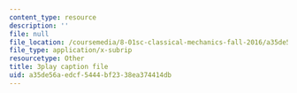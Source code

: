 ```yaml
---
content_type: resource
description: ''
file: null
file_location: /coursemedia/8-01sc-classical-mechanics-fall-2016/a35de56aedcf5444bf2338ea374414db_Jf2PgGInUEk.vtt
file_type: application/x-subrip
resourcetype: Other
title: 3play caption file
uid: a35de56a-edcf-5444-bf23-38ea374414db
---
```

